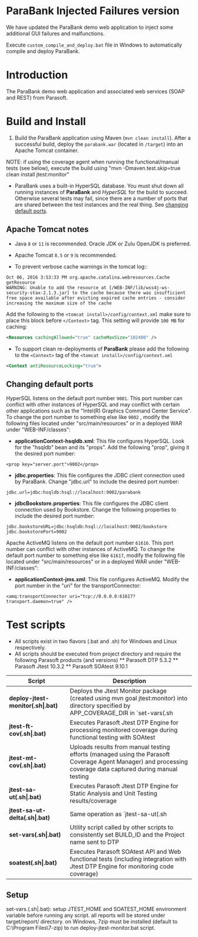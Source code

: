 # ParaBank Injected Failures version
We have updated the ParaBank demo web application to inject some additional GUI failures and malfunctions.  

Execute `custom_compile_and_deploy.bat` file in Windows to automatically compile and deploy ParaBank.  

# Introduction
The ParaBank demo web application and associated web services (SOAP and REST) from Parasoft.

# Build and Install
1. Build the ParaBank application using Maven (`mvn clean install`). After a successful build, deploy the `parabank.war` (located in `/target`) into an Apache Tomcat container.

NOTE: if using the coverage agent when running the functional/manual tests (see below), execute the build using "mvn -Dmaven.test.skip=true clean install jtest:monitor"

* ParaBank uses a built-in HyperSQL database. You must shut down all running instances of **ParaBank** and *HyperSQL* for the build to succeed. Otherwise several tests may fail, since there are a number of ports that are shared between the test instances and the real thing. See [changing default ports](#changing-default-ports).

## Apache Tomcat notes
* Java `8` or `11` is recommended. Oracle JDK or Zulu OpenJDK is preferred.

* Apache Tomcat `8.5` or `9` is recommended.

* To prevent verbose cache warnings in the tomcat log::

 ```text
 Oct 06, 2016 3:53:33 PM org.apache.catalina.webresources.Cache getResource
 WARNING: Unable to add the resource at [/WEB-INF/lib/wss4j-ws-security-stax-2.1.3.jar] to the cache because there was insufficient free space available after evicting expired cache entries - consider increasing the maximum size of the cache
 ```

Add the following to the `<tomcat install>/config/context.xml` make sure to place this block before `</Context>` tag. This setting will provide `100 MB`  for caching:

  ```xml
  <Resources cachingAllowed="true" cacheMaxSize="102400" />
  ```
* To support clean re-deployments of **ParaBank** please add the following to the `<Context>` tag of the `<tomcat install>/config/context.xml`

 ```xml
 <Context antiResourceLocking="true">
 ```

## Changing default ports
HyperSQL listens on the default port number `9001`. This port number can conflict with other instances of HyperSQL and may conflict with certain other applications such as the "Intel(R) Graphics Command Center Service". To change the port number to something else like `9002` , modify the following files located under "src/main/resources" or in a deployed WAR under "WEB-INF/classes":

* **applicationContext-hsqldb.xml**: This file configures HyperSQL. Look for the "hsqldb" bean and its "props". Add the following "prop", giving it the desired port number:

```
<prop key="server.port">9002</prop>
```

* **jdbc.properties**: This file configures the JDBC client connection used by ParaBank. Change "jdbc.url" to include the desired port number:

```
jdbc.url=jdbc:hsqldb:hsql://localhost:9002/parabank
```

* **jdbcBookstore.properties**: This file configures the JDBC client connection used by Bookstore. Change the following properties to include the desired port number:

```
jdbc.bookstoreURL=jdbc:hsqldb:hsql://localhost:9002/bookstore
jdbc.bookstorePort=9002
```

Apache ActiveMQ listens on the default port number `61616`. This port number can conflict with other instances of ActiveMQ. To change the default port number to something else like `61617`, modify the following file located under "src/main/resources" or in a deployed WAR under "WEB-INF/classes":

* **applicationContext-jms.xml**: This file configures ActiveMQ. Modify the port number in the "uri" for the transportConnector:

```
<amq:transportConnector uri="tcp://0.0.0.0:61617?transport.daemon=true" />
```

# Test scripts
* All scripts exist in two flavors (.bat and .sh) for Windows and Linux respectively.
* All scripts should be executed from project directory and require the following Parasoft products (and versions)
** Parasoft DTP 5.3.2
** Parasoft Jtest 10.3.2
** Parasoft SOAtest 9.10.1

Script                                 | Description
-------------------------------------- | -----------
__deploy-jtest-monitor(.sh\|.bat)__    | Deploys the Jtest Monitor package (created using mvn goal jtest:monitor) into directory specified by APP_COVERAGE_DIR in `set-vars(.sh|.bat)`
__jtest-ft-cov(.sh\|.bat)__            | Executes Parasoft Jtest DTP Engine for processing monitored coverage during functional testing with SOAtest
__jtest-mt-cov(.sh\|.bat)__            | Uploads results from manual testing efforts (managed using the Parasoft Coverage Agent Manager) and processing coverage data captured during manual testing
__jtest-sa-ut(.sh\|.bat)__             | Executes Parasoft Jtest DTP Engine for Static Analysis and Unit Testing results/coverage
__jtest-sa-ut-delta(.sh\|.bat)__       | Same operation as `jtest-sa-ut(.sh|.bat)` but used to rescan code based for localized changes - used for demonstration purposes when scanning 'dirty' branch
__set-vars(.sh\|.bat)__                | Utility script called by other scripts to consistently set BUILD_ID and the Project name sent to DTP
__soatest(.sh\|.bat)__                 | Executes Parasoft SOAtest API and Web functional tests (including integration with Jtest DTP Engine for monitoring code coverage)

## Setup
set-vars.(.sh\|.bat): setup JTEST_HOME and SOATEST_HOME environment variable before running any script.
all reports will be stored under target/report/<build ID> directory.
on Windows, 7zip must be installed (default to C:\Program Files\7-zip) to run deploy-jtest-monitor.bat script.
